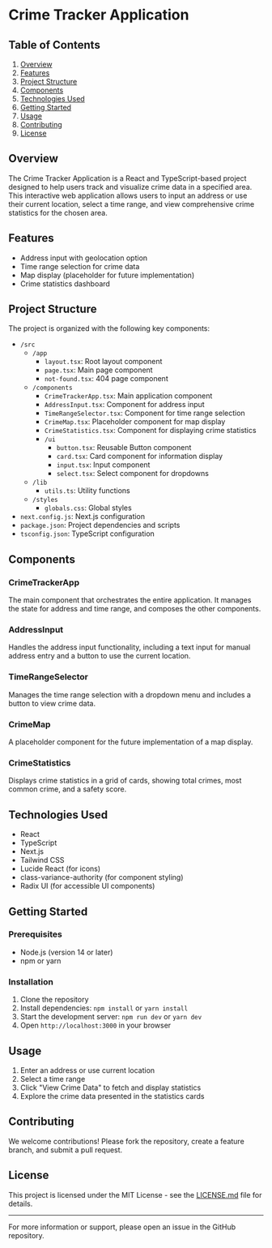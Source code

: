 # Crime Tracker Application

## Table of Contents
1. [Overview](#overview)
2. [Features](#features)
3. [Project Structure](#project-structure)
4. [Components](#components)
5. [Technologies Used](#technologies-used)
6. [Getting Started](#getting-started)
7. [Usage](#usage)
8. [Contributing](#contributing)
9. [License](#license)

## Overview

The Crime Tracker Application is a React and TypeScript-based project designed to help users track and visualize crime data in a specified area. This interactive web application allows users to input an address or use their current location, select a time range, and view comprehensive crime statistics for the chosen area.

## Features

- Address input with geolocation option
- Time range selection for crime data
- Map display (placeholder for future implementation)
- Crime statistics dashboard

## Project Structure

The project is organized with the following key components:

- `/src`
  - `/app`
    - `layout.tsx`: Root layout component
    - `page.tsx`: Main page component
    - `not-found.tsx`: 404 page component
  - `/components`
    - `CrimeTrackerApp.tsx`: Main application component
    - `AddressInput.tsx`: Component for address input
    - `TimeRangeSelector.tsx`: Component for time range selection
    - `CrimeMap.tsx`: Placeholder component for map display
    - `CrimeStatistics.tsx`: Component for displaying crime statistics
    - `/ui`
      - `button.tsx`: Reusable Button component
      - `card.tsx`: Card component for information display
      - `input.tsx`: Input component
      - `select.tsx`: Select component for dropdowns
  - `/lib`
    - `utils.ts`: Utility functions
  - `/styles`
    - `globals.css`: Global styles
- `next.config.js`: Next.js configuration
- `package.json`: Project dependencies and scripts
- `tsconfig.json`: TypeScript configuration

## Components

### CrimeTrackerApp

The main component that orchestrates the entire application. It manages the state for address and time range, and composes the other components.

### AddressInput

Handles the address input functionality, including a text input for manual address entry and a button to use the current location.

### TimeRangeSelector

Manages the time range selection with a dropdown menu and includes a button to view crime data.

### CrimeMap

A placeholder component for the future implementation of a map display.

### CrimeStatistics

Displays crime statistics in a grid of cards, showing total crimes, most common crime, and a safety score.

## Technologies Used

- React
- TypeScript
- Next.js
- Tailwind CSS
- Lucide React (for icons)
- class-variance-authority (for component styling)
- Radix UI (for accessible UI components)

## Getting Started

### Prerequisites

- Node.js (version 14 or later)
- npm or yarn

### Installation

1. Clone the repository
2. Install dependencies: `npm install` or `yarn install`
3. Start the development server: `npm run dev` or `yarn dev`
4. Open `http://localhost:3000` in your browser

## Usage

1. Enter an address or use current location
2. Select a time range
3. Click "View Crime Data" to fetch and display statistics
4. Explore the crime data presented in the statistics cards

## Contributing

We welcome contributions! Please fork the repository, create a feature branch, and submit a pull request.

## License

This project is licensed under the MIT License - see the [LICENSE.md](LICENSE.md) file for details.

---

For more information or support, please open an issue in the GitHub repository.